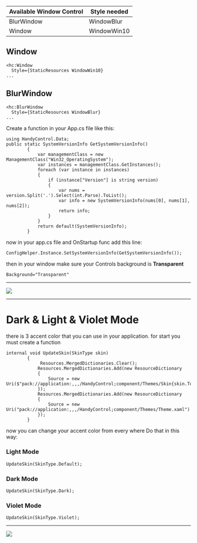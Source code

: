 

| Available Window Control        |  Style needed |
| ----------------------- | --------------------------- |
| BlurWindow     | WindowBlur        |
| Window     |     WindowWin10     |

## Window
```
<hc:Window 
  Style={StaticResources WindowWin10}
...
```
## BlurWindow
```
<hc:BlurWindow 
  Style={StaticResources WindowBlur}
...
```
Create a function in your App.cs file like this:
```
using HandyControl.Data;
public static SystemVersionInfo GetSystemVersionInfo()
        {
            var managementClass = new ManagementClass("Win32_OperatingSystem");
            var instances = managementClass.GetInstances();
            foreach (var instance in instances)
            {
                if (instance["Version"] is string version)
                {
                    var nums = version.Split('.').Select(int.Parse).ToList();
                    var info = new SystemVersionInfo(nums[0], nums[1], nums[2]);
                    return info;
                }
            }
            return default(SystemVersionInfo);
        }
```
now in your app.cs file and OnStartup func add this line:
```
ConfigHelper.Instance.SetSystemVersionInfo(GetSystemVersionInfo());
```
then in your window make sure your Controls background is **Transparent**

```Background="Transparent"```

***

![](https://github.com/HandyOrg/HandyOrgResource/blob/master/HandyControl/Resources/BlurWindow.png)

***

# Dark & Light & Violet Mode
there is 3 accent color that you can use in your application. for start you must create a function

```
internal void UpdateSkin(SkinType skin)
        {
             Resources.MergedDictionaries.Clear();
            Resources.MergedDictionaries.Add(new ResourceDictionary
            {
                Source = new Uri($"pack://application:,,,/HandyControl;component/Themes/Skin{skin.ToString()}.xaml")
            });
            Resources.MergedDictionaries.Add(new ResourceDictionary
            {
                Source = new Uri("pack://application:,,,/HandyControl;component/Themes/Theme.xaml")
            });
        }
```

now you can change your accent color from every where Do that in this way:

### Light Mode
```UpdateSkin(SkinType.Default);```

### Dark Mode
```UpdateSkin(SkinType.Dark);```

### Violet Mode
```UpdateSkin(SkinType.Violet);```

***

![](https://github.com/HandyOrg/HandyOrgResource/blob/master/HandyControl/Resources/DarkTheme.png)